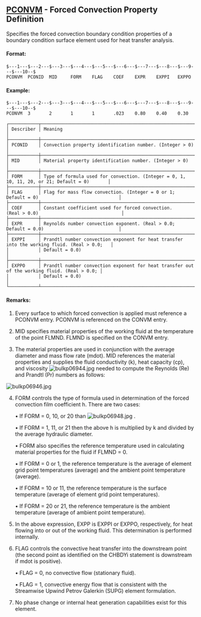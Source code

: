 ## [PCONVM](https://help.hexagonmi.com/bundle/MSC_Nastran_2022.4/page/Nastran_Combined_Book/qrg/bulkp/TOC.PCONVM.xhtml) - Forced Convection Property Definition

Specifies the forced convection boundary condition properties of a boundary condition surface element used for heat transfer analysis.

#### Format:

```nastran
$---1---$---2---$---3---$---4---$---5---$---6---$---7---$---8---$---9---$---10--$
PCONVM  PCONID  MID     FORM    FLAG    COEF    EXPR    EXPPI   EXPPO           
```
#### Example:

```nastran
$---1---$---2---$---3---$---4---$---5---$---6---$---7---$---8---$---9---$---10--$
PCONVM  3       2       1       1       .023    0.80    0.40    0.30            
```
```text
┌───────────┬─────────────────────────────────────────────────────────────────────────────────────────────┐
│ Describer │ Meaning                                                                                     │
├───────────┼─────────────────────────────────────────────────────────────────────────────────────────────┤
│ PCONID    │ Convection property identification number. (Integer > 0)                                    │
├───────────┼─────────────────────────────────────────────────────────────────────────────────────────────┤
│ MID       │ Material property identification number. (Integer > 0)                                      │
├───────────┼─────────────────────────────────────────────────────────────────────────────────────────────┤
│ FORM      │ Type of formula used for convection. (Integer = 0, 1, 10, 11, 20, or 21; Default = 0)       │
├───────────┼─────────────────────────────────────────────────────────────────────────────────────────────┤
│ FLAG      │ Flag for mass flow convection. (Integer = 0 or 1; Default = 0)                              │
├───────────┼─────────────────────────────────────────────────────────────────────────────────────────────┤
│ COEF      │ Constant coefficient used for forced convection. (Real > 0.0)                               │
├───────────┼─────────────────────────────────────────────────────────────────────────────────────────────┤
│ EXPR      │ Reynolds number convection exponent. (Real > 0.0; Default = 0.0)                            │
├───────────┼─────────────────────────────────────────────────────────────────────────────────────────────┤
│ EXPPI     │ Prandtl number convection exponent for heat transfer into the working fluid. (Real > 0.0;   │
│           │ Default = 0.0)                                                                              │
├───────────┼─────────────────────────────────────────────────────────────────────────────────────────────┤
│ EXPPO     │ Prandtl number convection exponent for heat transfer out of the working fluid. (Real > 0.0; │
│           │ Default = 0.0)                                                                              │
└───────────┴─────────────────────────────────────────────────────────────────────────────────────────────┘
```
#### Remarks:

1. Every surface to which forced convection is applied must reference a PCONVM entry. PCONVM is referenced on the CONVM entry.

2. MID specifies material properties of the working fluid at the temperature of the point FLMND. FLMND is specified on the CONVM entry.

3. The material properties are used in conjunction with the average diameter and mass flow rate (mdot). MID references the material properties and supplies the fluid conductivity (k), heat capacity (cp), and viscosity  ![bulkp06944.jpg](https://help-be.hexagonmi.com/bundle/MSC_Nastran_2022.4/page/Nastran_Combined_Book/qrg/bulkp/../../../assets/bulkp06944.jpg?_LANG=enus)  needed to compute the Reynolds (Re) and Prandtl (Pr) numbers as follows:

![bulkp06946.jpg](https://help-be.hexagonmi.com/bundle/MSC_Nastran_2022.4/page/Nastran_Combined_Book/qrg/bulkp/../../../assets/bulkp06946.jpg?_LANG=enus)  

4. FORM controls the type of formula used in determination of the forced convection film coefficient h. There are two cases:

     • If FORM = 0, 10, or 20 than  ![bulkp06948.jpg](https://help-be.hexagonmi.com/bundle/MSC_Nastran_2022.4/page/Nastran_Combined_Book/qrg/bulkp/../../../assets/bulkp06948.jpg?_LANG=enus) .

     • If FORM = 1, 11, or 21 then the above h is multiplied by k and divided by the average hydraulic diameter.

     • FORM also specifies the reference temperature used in calculating material properties for the fluid if FLMND = 0.

     • If FORM = 0 or 1, the reference temperature is the average of element grid point temperatures (average) and the ambient point temperature (average).

     • If FORM = 10 or 11, the reference temperature is the surface temperature (average of element grid point temperatures).

     • If FORM = 20 or 21, the reference temperature is the ambient temperature (average of ambient point temperature).

5. In the above expression, EXPP is EXPPI or EXPPO, respectively, for heat flowing into or out of the working fluid. This determination is performed internally.

6. FLAG controls the convective heat transfer into the downstream point (the second point as identified on the CHBDYi statement is downstream if mdot is positive).

     • FLAG = 0, no convective flow (stationary fluid).

     • FLAG = 1, convective energy flow that is consistent with the Streamwise Upwind Petrov Galerkin (SUPG) element formulation.

7. No phase change or internal heat generation capabilities exist for this element.

